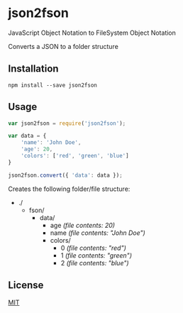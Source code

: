 # json2fson
JavaScript Object Notation to FileSystem Object Notation

Converts a JSON to a folder structure

## Installation

`npm install --save json2fson`

## Usage

```javascript
var json2fson = require('json2fson');

var data = {
	'name': 'John Doe',
	'age': 20,
	'colors': ['red', 'green', 'blue']
}

json2fson.convert({ 'data': data });
```

Creates the following folder/file structure:

* ./
	* fson/
	  * data/
	    * age _(file contents: 20)_
	    * name _(file contents: "John Doe")_
	    * colors/
	      * 0 _(file contents: "red")_
	      * 1 _(file contents: "green")_
	      * 2 _(file contents: "blue")_
	
	
## License

[MIT](https://github.com/adelriosantiago/json2fson/blob/master/LICENSE)